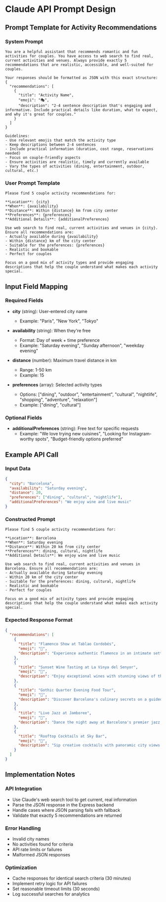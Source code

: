 # Claude API Prompt Design

## Prompt Template for Activity Recommendations

### System Prompt
```
You are a helpful assistant that recommends romantic and fun activities for couples. You have access to web search to find real, current activities and venues. Always provide exactly 5 recommendations that are realistic, accessible, and well-suited for couples.

Your responses should be formatted as JSON with this exact structure:
{
  "recommendations": [
    {
      "title": "Activity Name",
      "emoji": "🎭",
      "description": "2-4 sentence description that's engaging and informative. Include practical details like duration, what to expect, and why it's great for couples."
    }
  ]
}

Guidelines:
- Use relevant emojis that match the activity type
- Keep descriptions between 2-4 sentences
- Include practical information (duration, cost range, reservations needed)
- Focus on couple-friendly aspects
- Ensure activities are realistic, timely and currently available
- Vary the types of activities (dining, entertainment, outdoor, cultural, etc.)
```

### User Prompt Template
```
Please find 5 couple activity recommendations for:

**Location**: {city}
**When**: {availability}
**Distance**: Within {distance} km from city center
**Preferences**: {preferences}
**Additional Details**: {additionalPreferences}

Use web search to find real, current activities and venues in {city}. Ensure all recommendations are:
- Actually available during {availability}
- Within {distance} km of the city center
- Suitable for the preferences: {preferences}
- Realistic and bookable
- Perfect for couples

Focus on a good mix of activity types and provide engaging descriptions that help the couple understand what makes each activity special.
```

## Input Field Mapping

### Required Fields
- **city** (string): User-entered city name
  - Example: "Paris", "New York", "Tokyo"

- **availability** (string): When they're free
  - Format: Day of week + time preference
  - Example: "Saturday evening", "Sunday afternoon", "weekday evening"

- **distance** (number): Maximum travel distance in km
  - Range: 1-50 km
  - Example: 15

- **preferences** (array): Selected activity types
  - Options: ["dining", "outdoor", "entertainment", "cultural", "nightlife", "shopping", "adventure", "relaxation"]
  - Example: ["dining", "cultural"]

### Optional Fields
- **additionalPreferences** (string): Free text for specific requests
  - Example: "We love trying new cuisines", "Looking for Instagram-worthy spots", "Budget-friendly options preferred"

## Example API Call

### Input Data
```json
{
  "city": "Barcelona",
  "availability": "Saturday evening",
  "distance": 20,
  "preferences": ["dining", "cultural", "nightlife"],
  "additionalPreferences": "We enjoy wine and live music"
}
```

### Constructed Prompt
```
Please find 5 couple activity recommendations for:

**Location**: Barcelona
**When**: Saturday evening
**Distance**: Within 20 km from city center
**Preferences**: dining, cultural, nightlife
**Additional Details**: We enjoy wine and live music

Use web search to find real, current activities and venues in Barcelona. Ensure all recommendations are:
- Actually available during Saturday evening
- Within 20 km of the city center
- Suitable for the preferences: dining, cultural, nightlife
- Realistic and bookable
- Perfect for couples

Focus on a good mix of activity types and provide engaging descriptions that help the couple understand what makes each activity special.
```

### Expected Response Format
```json
{
  "recommendations": [
    {
      "title": "Flamenco Show at Tablao Cordobés",
      "emoji": "💃",
      "description": "Experience authentic flamenco in an intimate setting with dinner and drinks. This renowned tablao offers passionate performances by world-class dancers just steps from Las Ramblas. Perfect for couples seeking cultural immersion with romantic ambiance."
    },
    {
      "title": "Sunset Wine Tasting at La Vinya del Senyor",
      "emoji": "🍷",
      "description": "Enjoy exceptional wines with stunning views of the Basilica de Santa Maria del Mar. This cozy wine bar specializes in Spanish varietals and offers expert guidance. The terrace provides an intimate setting perfect for couples to unwind."
    },
    {
      "title": "Gothic Quarter Evening Food Tour",
      "emoji": "🍤",
      "description": "Discover Barcelona's culinary secrets on a guided walk through medieval streets. Sample tapas, jamón, and local wines while learning about the city's history. Tours run until 10 PM and include 4-5 authentic venues perfect for sharing."
    },
    {
      "title": "Live Jazz at Jamboree",
      "emoji": "🎷",
      "description": "Dance the night away at Barcelona's premier jazz club in Plaça Reial. Features live performances from international artists in an atmospheric underground venue. Shows start at 9 PM with cocktails and dancing until late."
    },
    {
      "title": "Rooftop Cocktails at Sky Bar",
      "emoji": "🌆",
      "description": "Sip creative cocktails with panoramic city views from the 26th floor of Grand Hotel Central. The sophisticated atmosphere and stunning vistas create an unforgettable romantic experience. Open until 2 AM on weekends."
    }
  ]
}
```

## Implementation Notes

### API Integration
- Use Claude's web search tool to get current, real information
- Parse the JSON response in the Express backend
- Handle cases where JSON parsing fails with fallback
- Validate that exactly 5 recommendations are returned

### Error Handling
- Invalid city names
- No activities found for criteria
- API rate limits or failures
- Malformed JSON responses

### Optimization
- Cache responses for identical search criteria (30 minutes)
- Implement retry logic for API failures
- Set reasonable timeout limits (30 seconds)
- Log successful searches for analytics